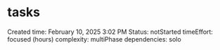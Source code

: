 # tasks

Created time: February 10, 2025 3:02 PM
Status: notStarted
timeEffort: focused (hours)
complexity: multiPhase
dependencies: solo